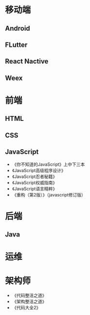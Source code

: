 #  移动端

##  Android



##  FLutter



##  React Nactive



##  Weex



#  前端

## HTML



##  CSS



##  JavaScript

* 《你不知道的JavaScript》上中下三本
* 《JavaScript高级程序设计》
* 《JavaScript忍者秘籍》
* 《JavaScript权威指南》
* 《JavaScript语言精粹》
* 《重构（第2版）》（javascript修订版）

#  后端

##  Java



#  运维



#  架构师

* 《代码整洁之道》
* 《架构整洁之道》
* 《代码大全2》